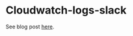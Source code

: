 # Cloudwatch-logs-slack

See blog post [here](https://dev.to/kyleparisi/understanding-aws-lambda-qualifiers-16nc).
